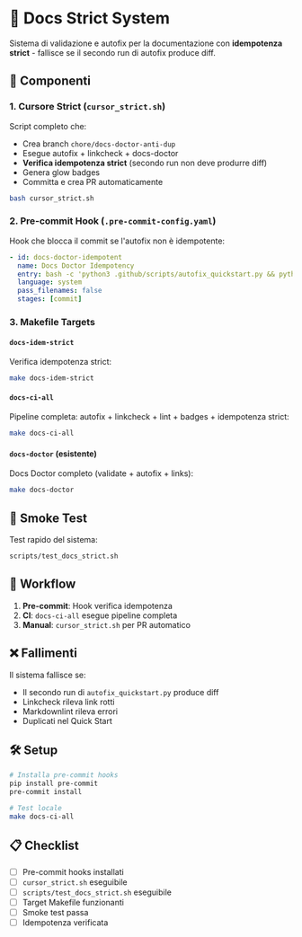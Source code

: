 # 🚀 Docs Strict System

Sistema di validazione e autofix per la documentazione con **idempotenza strict** - fallisce se il secondo run di autofix produce diff.

## 🎯 Componenti

### 1. **Cursore Strict** (`cursor_strict.sh`)
Script completo che:
- Crea branch `chore/docs-doctor-anti-dup`
- Esegue autofix + linkcheck + docs-doctor
- **Verifica idempotenza strict** (secondo run non deve produrre diff)
- Genera glow badges
- Committa e crea PR automaticamente

```bash
bash cursor_strict.sh
```

### 2. **Pre-commit Hook** (`.pre-commit-config.yaml`)
Hook che blocca il commit se l'autofix non è idempotente:

```yaml
- id: docs-doctor-idempotent
  name: Docs Doctor Idempotency
  entry: bash -c 'python3 .github/scripts/autofix_quickstart.py && python3 .github/scripts/autofix_quickstart.py && git diff --quiet'
  language: system
  pass_filenames: false
  stages: [commit]
```

### 3. **Makefile Targets**

#### `docs-idem-strict`
Verifica idempotenza strict:
```bash
make docs-idem-strict
```

#### `docs-ci-all`
Pipeline completa: autofix + linkcheck + lint + badges + idempotenza strict:
```bash
make docs-ci-all
```

#### `docs-doctor` (esistente)
Docs Doctor completo (validate + autofix + links):
```bash
make docs-doctor
```

## 🧪 Smoke Test

Test rapido del sistema:
```bash
scripts/test_docs_strict.sh
```

## 🔄 Workflow

1. **Pre-commit**: Hook verifica idempotenza
2. **CI**: `docs-ci-all` esegue pipeline completa
3. **Manual**: `cursor_strict.sh` per PR automatico

## ❌ Fallimenti

Il sistema fallisce se:
- Il secondo run di `autofix_quickstart.py` produce diff
- Linkcheck rileva link rotti
- Markdownlint rileva errori
- Duplicati nel Quick Start

## 🛠️ Setup

```bash
# Installa pre-commit hooks
pip install pre-commit
pre-commit install

# Test locale
make docs-ci-all
```

## 📋 Checklist

- [ ] Pre-commit hooks installati
- [ ] `cursor_strict.sh` eseguibile
- [ ] `scripts/test_docs_strict.sh` eseguibile
- [ ] Target Makefile funzionanti
- [ ] Smoke test passa
- [ ] Idempotenza verificata
